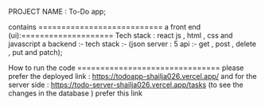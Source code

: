 PROJECT NAME : To-Do app;

contains  =========================== 
a front end (ui):====================
Tech stack : react js , html , css and javascript
a backend :- tech stack :- (json server : 5 api :- get , post , delete , put and patch);

How to run the code ===============================
please prefer the deployed link : https://todoapp-shailja026.vercel.app/ 
and for the server side : https://todo-server-shailja026.vercel.app/tasks (to see the changes in the database ) prefer this link
